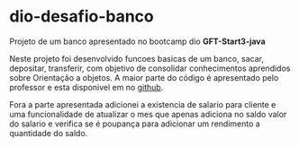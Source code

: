 # dio-desafio-banco
Projeto de um banco apresentado no bootcamp dio **GFT-Start3-java**

Neste projeto foi desenvolvido funcoes basicas de um banco, sacar, depositar, transferir, com objetivo de consolidar conhecimentos 
aprendidos sobre Orientação a objetos.
A maior parte do código é apresentado pelo professor e esta disponivel em no [github](https://github.com/falvojr/lab-banco-digital-oo).

Fora a parte apresentada adicionei a existencia de salario para cliente e uma funcionalidade de atualizar o mes que apenas adiciona no
saldo valor do salario e verifica se é poupança para adicionar um rendimento a quantidade do saldo.
